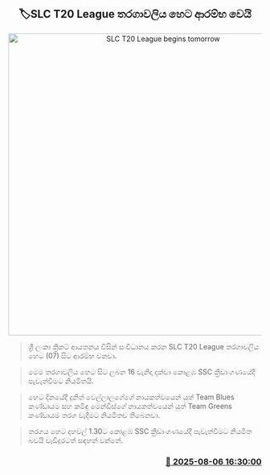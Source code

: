 <p align='center'><b><h2 align='center' title='SLC T20 League begins tomorrow'>🏷SLC T20 League තරගාවලිය හෙට ආරම්භ වෙයි</h2></b></p>
<p align='center'><img src='https://helakuru.sgp1.cdn.digitaloceanspaces.com/esana/images/lib/slc-t20-league-2025.jpg' width='600' alt='SLC T20 League begins tomorrow'></p>

> ශ්‍රී ලංකා ක්‍රිකට් ආයතනය විසින් සංවිධානය කරන SLC T20 League තරගාවලිය හෙට (07) සිට ආරම්භ වනවා.

> මෙම තරගාවලිය හෙට සිට ලබන 16 වැනිදා දක්වා කොළඹ SSC ක්‍රීඩාංගණයේදී පැවැත්වීමට නියමිතයි.

> හෙට දිනයේදී දුනිත් වෙල්ලාලගේගේ නායකත්වයෙන් යුත් Team Blues කණ්ඩායම සහ කමිඳු මෙන්ඩිස්ගේ නායකත්වයෙන් යුත් Team Greens කණ්ඩායම තරග වැදීමට නියමිතව තිබෙනවා.

> තරගය හෙට දහවල් 1.30ට කොළඹ SSC ක්‍රීඩාංගණයේදී පැවැත්වීමට නියමිත බවයි වැඩිදුරටත් සඳහන් වන්නේ.



<h3 align='right'><a href='https://www.helakuru.lk/esana/p/112505/'>📅 2025-08-06 16:30:00</a></h3>

